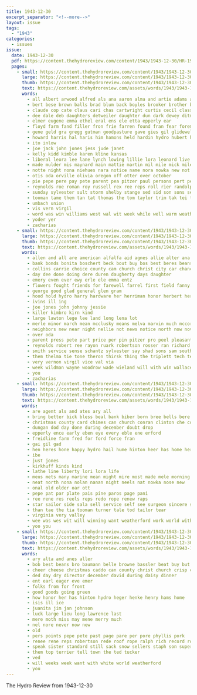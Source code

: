 ```yaml
---
title: 1943-12-30
excerpt_separator: "<!--more-->"
layout: issue
tags:
  - "1943"
categories:
  - issues
issue:
  date: 1943-12-30
  pdf: https://content.thehydroreview.com/content/1943/1943-12-30/HR-1943-12-30.pdf
  pages:
    - small: https://content.thehydroreview.com/content/1943/1943-12-30/small/HR-1943-12-30-01.jpg
      large: https://content.thehydroreview.com/content/1943/1943-12-30/large/HR-1943-12-30-01.jpg
      thumb: https://content.thehydroreview.com/content/1943/1943-12-30/thumbnails/HR-1943-12-30-01.jpg
      text: https://content.thehydroreview.com/assets/words/1943/1943-12-30/HR-1943-12-30-01.txt
      words:
        - all albert arwood alfred als ana aaron alma and artie adams are arthur
        - bert bese brown balls brad blum back boyles brooker brother ben bur beck but born bring bartgis blaine boy bis ball benger bright bill both bryan buy
        - claude cop cate claus cari chas cartwright curtis cecil class church cyril cody clarence city chris christmas cast camp cora
        - dee dale deb daughters detweiler daughter dun dark dewey ditmore duncan death dies december
        - elmer eugene emma ethel eral ens ele etta epperly ear
        - floyd farm fand filler fron frie farren found fran fear foreman friday fine fram former funk fath for farley felton flash frost fred freedom flower fant funchess first from flowers frazier
        - gene geld gra gregg gutman goodpasture gave gies gil glidewell gan grandon german gate george givens gale glen guy grady
        - howard harris hal haris him hamons held hardin hydro hubert her hare horton had harding hey hard hafer ham heart hackler harvey herbert hume harr hammer henry henke hurt hatfield honor howerton hopewell
        - ito inlow
        - joe jack john jones jess jude janet
        - kelly kidd kimble karen kline kansas
        - liberal leora lee lane lynch lowing lillie lora leonard live lloyd lae leat laus
        - made mulder mis maynard main mattie martin mil mile mick miles moore mccullock march marion morning monday man matter miller messimer merten mabel mary myrle men mer more mol marl miss medley much mcanally mason
        - notte night nona niehues nara notice name nora nowka new not news nations ner nil nachtigall
        - otis oda orville olivia oregon off otter over october
        - pie pepe pere pay pete parent pea pitzer paul persons pert perry pearl prom pall pate pene per pack polley potter pain pers
        - reynolds roe roman roy russell rex ree reps roll rier randolph roberds ruhl revere roel rene reel roads ras rook rea rosa raymond ringler
        - sunday sylvester sult storm shelby stange sed sid son sons seer sak snow selly still sells scale smith santa schan schantz senator stockton see south sturgill second slagle street shelton sachs shanks staples samuel sween she stutzman
        - tooman tame them tan tat thomas the tom taylor trim tak tei tommy toton town ted thi thousand trip talk ten tie
        - umbach union
        - vis vern virgil
        - word was win williams west wal wit week while well warm weathers weatherford waller windsor wil white with will willingham wildman walker
        - yoder yer
        - zacharias
    - small: https://content.thehydroreview.com/content/1943/1943-12-30/small/HR-1943-12-30-02.jpg
      large: https://content.thehydroreview.com/content/1943/1943-12-30/large/HR-1943-12-30-02.jpg
      thumb: https://content.thehydroreview.com/content/1943/1943-12-30/thumbnails/HR-1943-12-30-02.jpg
      text: https://content.thehydroreview.com/assets/words/1943/1943-12-30/HR-1943-12-30-02.txt
      words:
        - allen and all are american alfalfa aid agnes allie alter ana
        - bank bonds bonita boschert beck bout buy bos best beres beans business brecht boyd bral bor ben bill
        - collins carrie choice county cam church christ city car chance chester character card caddo camp college can child chi cry christmas count cold
        - day dee done doing dere duren daugherty days daughter
        - emery even ever ewy erle ele emma entz
        - flowers fought friends for farewell farrel first field fanny farm freedom folson friday flow frances few
        - george good glad general glen gram
        - hood hold hydro harry hardware her herriman honor herbert herman happy hay henry herndon hume home hope health had
        - ivins ill ing
        - joe jones john johnny jessie
        - killer kimbro kirn kind
        - large lawton lege lee land long lena lot
        - merle minor march mean mcclusky means melva marvin much mccorkle min monday mer mil mey matter martin money most miller marriage mae madge may miss many
        - neighbors new near night nellie not news notice north now november nim
        - over oda
        - parent press pete part price per pin pitzer pro peel pleasant pape pack persons pers park packard people policy pye payne pen present
        - reynolds robert ree rayon ruark robertson rosser ran richard revers raymond roy rene rupe rank res rowland roe
        - smith service sense schantz sylvester say shad sons sam south saturday soy son sas store sister said sunday such
        - them thelma tie tone theron thirsk thing the triplett tech tene tex tickel tee
        - very vernon virgil vice val via
        - week wildman wayne woodrow wade wieland will with win wallace wish wilma war was while went west world want wil
        - you
        - zacharias
    - small: https://content.thehydroreview.com/content/1943/1943-12-30/small/HR-1943-12-30-03.jpg
      large: https://content.thehydroreview.com/content/1943/1943-12-30/large/HR-1943-12-30-03.jpg
      thumb: https://content.thehydroreview.com/content/1943/1943-12-30/thumbnails/HR-1943-12-30-03.jpg
      text: https://content.thehydroreview.com/assets/words/1943/1943-12-30/HR-1943-12-30-03.txt
      words:
        - are agent als and ates ary all
        - bring better bick bless beal bank biber born bree bells bere boys bers bell butin
        - christmas county card chimes can church conran clinton che course caddo cea
        - dungan dod day done during december doubt drop
        - epperly ence early eben eye every eble ene erford
        - freidline farm fred for ford force fran
        - gai gil gad
        - hen heres hone happy hydro hail hume hinton heer has home her homer haskell hee hope
        - ibe
        - just jones
        - kirkhuff kinds kind
        - lathe line liberty lori lora life
        - meus mets many marine mean might mire most made mele morning may med more mea
        - neat north nona nolan nanan night neels nat nowka nose new
        - onal old older oar ott
        - pepe pat par plate pais pine paros page pani
        - ree rene res reels reps redo rope renew raps
        - star sailor side sala sell service self see surgeon sincere sale short soma still shon sing sho
        - than tae the tia tooman turner tale tod tailor tear
        - virginia very valley
        - wee was wes wit will winning want weatherford work world with welding welcome washita weathers wish
        - yoo you
    - small: https://content.thehydroreview.com/content/1943/1943-12-30/small/HR-1943-12-30-04.jpg
      large: https://content.thehydroreview.com/content/1943/1943-12-30/large/HR-1943-12-30-04.jpg
      thumb: https://content.thehydroreview.com/content/1943/1943-12-30/thumbnails/HR-1943-12-30-04.jpg
      text: https://content.thehydroreview.com/assets/words/1943/1943-12-30/HR-1943-12-30-04.txt
      words:
        - ary alta and anes aller
        - bob best beans bro baumann belle browne bassler beat buy but bost been bacon better blood bells
        - cheer cheese christmas caddo can county christ church crisp cordell
        - ded day dry director december david during daisy dinner
        - ent earl eager eve emer
        - folks from for front
        - good goods going green
        - how honor her has hinton hydro heger henke henry hams home
        - isis ill ice
        - juanita jim jan johnson
        - luck large lieu long lawrence last
        - mere moth miss may mene merry much
        - nel nore never now new
        - old
        - pers points pepe pete past page pare per pore phyllis pork
        - renee rene reps robertson rede roof rope ralph rich record roll ree
        - speak sister standard still sack snow sellers staph son super silence soap
        - them top terrier tell town the ted tucker
        - ved
        - will weeks week want with white world weatherford
        - you
---
```


The Hydro Review from 1943-12-30

<!--more-->

